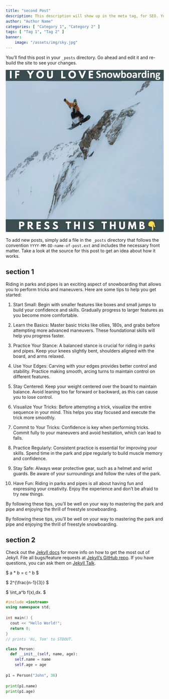 ```yaml
---
title: "second Post"
description: This description will show up in the meta tag, for SEO. You can also put a description in each post as well.
author: "Author Name"
categories: [ "Category 1", "Category 2" ]
tags: [ "Tag 1", "Tag 2" ]
banner:
    image: "/assets/img/sky.jpg"
---
```


You’ll find this post in your `_posts` directory. Go ahead and edit it and re-build the site to see your changes.

![Image here](/assets/img/snowboard-snow4.png)

To add new posts, simply add a file in the `_posts` directory that follows the convention `YYYY-MM-DD-name-of-post.ext` and includes the necessary front matter. Take a look at the source for this post to get an idea about how it works.

## section 1

Riding in parks and pipes is an exciting aspect of snowboarding that allows you to perform tricks and maneuvers. Here are some tips to help you get started:

1.	Start Small: Begin with smaller features like boxes and small jumps to build your confidence and skills. Gradually progress to larger features as you become more comfortable.

2.	Learn the Basics: Master basic tricks like ollies, 180s, and grabs before attempting more advanced maneuvers. These foundational skills will help you progress faster.

3.	Practice Your Stance: A balanced stance is crucial for riding in parks and pipes. Keep your knees slightly bent, shoulders aligned with the board, and arms relaxed.

4.	Use Your Edges: Carving with your edges provides better control and stability. Practice making smooth, arcing turns to maintain control on different features.

5.	Stay Centered: Keep your weight centered over the board to maintain balance. Avoid leaning too far forward or backward, as this can cause you to lose control.

6.	Visualize Your Tricks: Before attempting a trick, visualize the entire sequence in your mind. This helps you stay focused and execute the trick more smoothly.

7.	Commit to Your Tricks: Confidence is key when performing tricks. Commit fully to your maneuvers and avoid hesitation, which can lead to falls.

8.	Practice Regularly: Consistent practice is essential for improving your skills. Spend time in the park and pipe regularly to build muscle memory and confidence.

9.	Stay Safe: Always wear protective gear, such as a helmet and wrist guards. Be aware of your surroundings and follow the rules of the park.

10.	Have Fun: Riding in parks and pipes is all about having fun and expressing your creativity. Enjoy the experience and don’t be afraid to try new things.

By following these tips, you’ll be well on your way to mastering the park and pipe and enjoying the thrill of freestyle snowboarding.

By following these tips, you’ll be well on your way to mastering the park and pipe and enjoying the thrill of freestyle snowboarding.

## section 2

Check out the [Jekyll docs][jekyll-docs] for more info on how to get the most out of Jekyll. File all bugs/feature requests at [Jekyll’s GitHub repo][jekyll-gh]. If you have questions, you can ask them on [Jekyll Talk][jekyll-talk].

[jekyll-docs]: https://jekyllrb.com/docs/home
[jekyll-gh]: https://github.com/jekyll/jekyll
[jekyll-talk]: https://talk.jekyllrb.com/

$ a \* b = c ^ b $

$ 2^{\frac{n-1}{3}} $

$ \int_a^b f(x)\,dx. $

```cpp
#include <iostream>
using namespace std;

int main() {
  cout << "Hello World!";
  return 0;
}
// prints 'Hi, Tom' to STDOUT.
```

```python
class Person:
  def __init__(self, name, age):
    self.name = name
    self.age = age

p1 = Person("John", 36)

print(p1.name)
print(p1.age)
```
